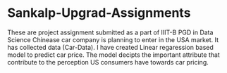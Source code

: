# Sankalp-Upgrad-Assignments
These are project assignment submitted as a part of IIIT-B PGD in Data Science
Chinease car company is planning to enter in the USA market. It has collected data (Car-Data).
I have created Linear regaression based model to predict car price. The model decipts the important attribute that contribute to the 
perception US consumers have towards car pricing. 
